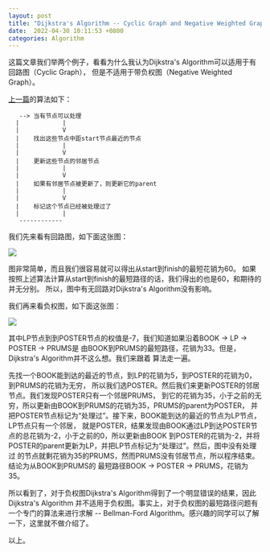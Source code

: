 ```yaml
---
layout: post
title: "Dijkstra's Algorithm -- Cyclic Graph and Negative Weighted Graph"
date:  2022-04-30 10:11:53 +0800
categories: Algorithm
---
```


这篇文章我们举两个例子，看看为什么我认为Dijkstra's Algorithm可以适用于有回路图（Cyclic Graph），
但是不适用于带负权图（Negative Weighted Graph）。

[上一篇](https://guo-sj.github.io/algorithm/2022/04/27/dijkstra-algorithm.html)的算法如下：
```
   --> 当有节点可以处理
  |            |
  |            V
  |    找出这些节点中距start节点最近的节点
  |            |
  |            V
  |    更新这些节点的邻居节点
  |            |
  |            V
  |    如果有邻居节点被更新了，则更新它的parent
  |            |
  |            V
  |    标记这个节点已经被处理过了
  |            |
   ------------
```

我们先来看有回路图，如下面这张图：

![](/assets/dijkstras-algorithm-cyclic-graph.png)

图非常简单，而且我们很容易就可以得出从start到finish的最短花销为60。
如果按照上述算法计算从start到finish的最短路径的话，我们得出的也是60，和期待的并无分别。
所以，图中有无回路对Dijkstra's Algorithm没有影响。

我们再来看负权图，如下面这张图：

![](/assets/dijkstras-algorithm-negative-weight-graph.png)

其中LP节点到到POSTER节点的权值是-7，我们知道如果沿着BOOK -> LP -> POSTER -> PRUMS是
由BOOK到PRUMS的最短路径，花销为33。但是，Dijkstra's Algorithm并不这么想。我们来跟着
算法走一遍。

先找一个BOOK能到达的最近的节点，到LP的花销为5，到POSTER的花销为0，到PRUMS的花销为无穷，
所以我们选POSTER。然后我们来更新POSTER的邻居节点。我们发现POSTER只有一个邻居PRUMS，
到它的花销为35，小于之前的无穷，所以更新由BOOK到PRUMS的花销为35，PRUMS的parent为POSTER，
并把POSTER节点标记为“处理过”。接下来，BOOK能到达的最近的节点为LP节点，LP节点只有一个邻居，
就是POSTER，结果发现由BOOK通过LP到达POSTER节点的总花销为-2，小于之前的0，所以更新由BOOK
到POSTER的花销为-2，并将POSTER的parent更新为LP，并把LP节点标记为“处理过”。然后，图中没有处理过
的节点就剩花销为35的PRUMS，然而PRUMS没有邻居节点，所以程序结束。结论为从BOOK到PRUMS的
最短路径BOOK -> POSTER -> PRUMS，花销为35。

所以看到了，对于负权图Dijkstra's Algorithm得到了一个明显错误的结果，因此Dijkstra's Algorithm
并不适用于负权图。事实上，对于负权图的最短路径问题有一个专门的算法来进行求解 -- Bellman-Ford 
Algorithm。感兴趣的同学可以了解一下，这里就不做介绍了。

以上。
